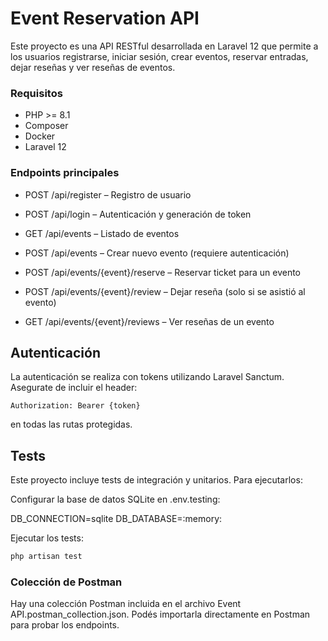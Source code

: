 # Event Reservation API

Este proyecto es una API RESTful desarrollada en Laravel 12 que permite a los usuarios registrarse, iniciar sesión, crear eventos, reservar entradas, dejar reseñas y ver reseñas de eventos.

### Requisitos
- PHP >= 8.1
- Composer
- Docker 
- Laravel 12


### Endpoints principales

- POST /api/register – Registro de usuario

- POST /api/login – Autenticación y generación de token

- GET /api/events – Listado de eventos

- POST /api/events – Crear nuevo evento (requiere autenticación)

- POST /api/events/{event}/reserve – Reservar ticket para un evento

- POST /api/events/{event}/review – Dejar reseña (solo si se asistió al evento)

- GET /api/events/{event}/reviews – Ver reseñas de un evento

## Autenticación
La autenticación se realiza con tokens utilizando Laravel Sanctum. Asegurate de incluir el header:

`Authorization: Bearer {token}`

en todas las rutas protegidas.

## Tests
Este proyecto incluye tests de integración y unitarios. Para ejecutarlos:

Configurar la base de datos SQLite en .env.testing:

DB_CONNECTION=sqlite
DB_DATABASE=:memory:

Ejecutar los tests:

```bash 
php artisan test
```


###  Colección de Postman
Hay una colección Postman incluida en el archivo Event API.postman_collection.json. Podés importarla directamente en Postman para probar los endpoints.